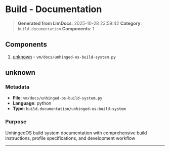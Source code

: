 # Build - Documentation

> **Generated from LlmDocs**: 2025-10-28 23:59:42
> **Category**: `build.documentation`
> **Components**: 1

## Components

1. [unknown](#unknown) - `vm/docs/unhinged-os-build-system.py`

## unknown

### Metadata

- **File**: `vm/docs/unhinged-os-build-system.py`
- **Language**: python
- **Type**: `build.documentation/unhinged-os-build-system`

### Purpose

UnhingedOS build system documentation with comprehensive build instructions, profile specifications, and development workflow

---

